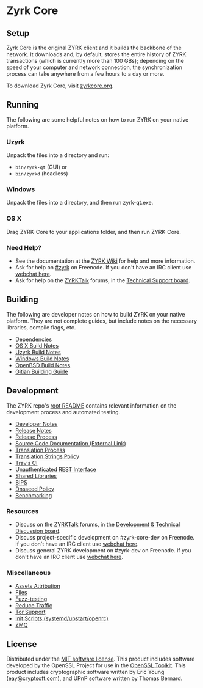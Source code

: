 Zyrk Core
=============

Setup
---------------------
Zyrk Core is the original ZYRK client and it builds the backbone of the network. It downloads and, by default, stores the entire history of ZYRK transactions (which is currently more than 100 GBs); depending on the speed of your computer and network connection, the synchronization process can take anywhere from a few hours to a day or more.

To download Zyrk Core, visit [zyrkcore.org](https://zyrkcore.org/en/releases/).

Running
---------------------
The following are some helpful notes on how to run ZYRK on your native platform.

### Uzyrk

Unpack the files into a directory and run:

- `bin/zyrk-qt` (GUI) or
- `bin/zyrkd` (headless)

### Windows

Unpack the files into a directory, and then run zyrk-qt.exe.

### OS X

Drag ZYRK-Core to your applications folder, and then run ZYRK-Core.

### Need Help?

* See the documentation at the [ZYRK Wiki](https://en.zyrk.it/wiki/Main_Page)
for help and more information.
* Ask for help on [#zyrk](http://webchat.freenode.net?channels=zyrk) on Freenode. If you don't have an IRC client use [webchat here](http://webchat.freenode.net?channels=zyrk).
* Ask for help on the [ZYRKTalk](https://zyrktalk.org/) forums, in the [Technical Support board](https://zyrktalk.org/index.php?board=4.0).

Building
---------------------
The following are developer notes on how to build ZYRK on your native platform. They are not complete guides, but include notes on the necessary libraries, compile flags, etc.

- [Dependencies](dependencies.md)
- [OS X Build Notes](build-osx.md)
- [Uzyrk Build Notes](build-unix.md)
- [Windows Build Notes](build-windows.md)
- [OpenBSD Build Notes](build-openbsd.md)
- [Gitian Building Guide](gitian-building.md)

Development
---------------------
The ZYRK repo's [root README](/README.md) contains relevant information on the development process and automated testing.

- [Developer Notes](developer-notes.md)
- [Release Notes](release-notes.md)
- [Release Process](release-process.md)
- [Source Code Documentation (External Link)](https://dev.visucore.com/zyrk/doxygen/)
- [Translation Process](translation_process.md)
- [Translation Strings Policy](translation_strings_policy.md)
- [Travis CI](travis-ci.md)
- [Unauthenticated REST Interface](REST-interface.md)
- [Shared Libraries](shared-libraries.md)
- [BIPS](bips.md)
- [Dnsseed Policy](dnsseed-policy.md)
- [Benchmarking](benchmarking.md)

### Resources
* Discuss on the [ZYRKTalk](https://zyrktalk.org/) forums, in the [Development & Technical Discussion board](https://zyrktalk.org/index.php?board=6.0).
* Discuss project-specific development on #zyrk-core-dev on Freenode. If you don't have an IRC client use [webchat here](http://webchat.freenode.net/?channels=zyrk-core-dev).
* Discuss general ZYRK development on #zyrk-dev on Freenode. If you don't have an IRC client use [webchat here](http://webchat.freenode.net/?channels=zyrk-dev).

### Miscellaneous
- [Assets Attribution](assets-attribution.md)
- [Files](files.md)
- [Fuzz-testing](fuzzing.md)
- [Reduce Traffic](reduce-traffic.md)
- [Tor Support](tor.md)
- [Init Scripts (systemd/upstart/openrc)](init.md)
- [ZMQ](zmq.md)

License
---------------------
Distributed under the [MIT software license](/COPYING).
This product includes software developed by the OpenSSL Project for use in the [OpenSSL Toolkit](https://www.openssl.org/). This product includes
cryptographic software written by Eric Young ([eay@cryptsoft.com](mailto:eay@cryptsoft.com)), and UPnP software written by Thomas Bernard.
